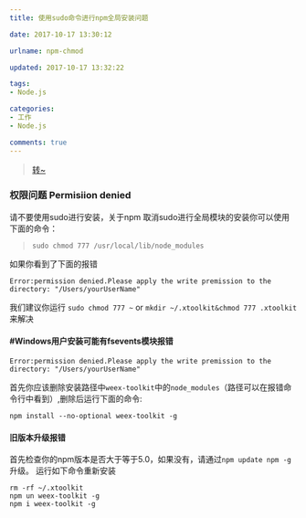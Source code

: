 ```yaml
---
title: 使用sudo命令进行npm全局安装问题

date: 2017-10-17 13:30:12

urlname: npm-chmod

updated: 2017-10-17 13:32:22

tags:
- Node.js

categories: 
- 工作
- Node.js

comments: true
---
```


>[转~](http://www.jackpu.com/xiao-chu-macxia-npmquan-ju-an-zhuang-shi-yong-sudoming-ling/)

### 权限问题 Permisiion denied
请不要使用sudo进行安装，关于npm 取消sudo进行全局模块的安装你可以使用下面的命令：
> ``` sudo chmod 777 /usr/local/lib/node_modules ```

如果你看到了下面的报错
```
Error:permission denied.Please apply the write premission to the directory: "/Users/yourUserName"
```
我们建议你运行 `sudo chmod 777 ~` or `mkdir ~/.xtoolkit&chmod 777 .xtoolkit` 来解决

#### #Windows用户安装可能有fsevents模块报错

```
Error:permission denied.Please apply the write premission to the directory: "/Users/yourUserName"
```
首先你应该删除安装路径中`weex-toolkit`中的`node_modules`（路径可以在报错命令行中看到）,删除后运行下面的命令:

```
npm install --no-optional weex-toolkit -g
``` 

#### 旧版本升级报错
首先检查你的npm版本是否大于等于5.0，如果没有，请通过`npm update npm -g`升级。
运行如下命令重新安装
```
rm -rf ~/.xtoolkit
npm un weex-toolkit -g
npm i weex-toolkit -g
```
